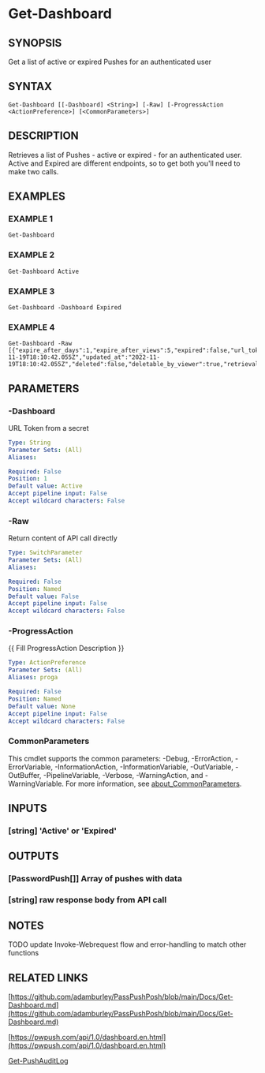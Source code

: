 # Get-Dashboard

## SYNOPSIS
Get a list of active or expired Pushes for an authenticated user

## SYNTAX

```
Get-Dashboard [[-Dashboard] <String>] [-Raw] [-ProgressAction <ActionPreference>] [<CommonParameters>]
```

## DESCRIPTION
Retrieves a list of Pushes - active or expired - for an authenticated user.
Active and Expired are different endpoints, so to get both you'll need to make
two calls.

## EXAMPLES

### EXAMPLE 1
```
Get-Dashboard
```

### EXAMPLE 2
```
Get-Dashboard Active
```

### EXAMPLE 3
```
Get-Dashboard -Dashboard Expired
```

### EXAMPLE 4
```
Get-Dashboard -Raw
[{"expire_after_days":1,"expire_after_views":5,"expired":false,"url_token":"xm3q7czvtdpmyg","created_at":"2022-11-19T18:10:42.055Z","updated_at":"2022-11-19T18:10:42.055Z","deleted":false,"deletable_by_viewer":true,"retrieval_step":false,"expired_on":null,"note":null,"days_remaining":1,"views_remaining":3}]
```

## PARAMETERS

### -Dashboard
URL Token from a secret

```yaml
Type: String
Parameter Sets: (All)
Aliases:

Required: False
Position: 1
Default value: Active
Accept pipeline input: False
Accept wildcard characters: False
```

### -Raw
Return content of API call directly

```yaml
Type: SwitchParameter
Parameter Sets: (All)
Aliases:

Required: False
Position: Named
Default value: False
Accept pipeline input: False
Accept wildcard characters: False
```

### -ProgressAction
{{ Fill ProgressAction Description }}

```yaml
Type: ActionPreference
Parameter Sets: (All)
Aliases: proga

Required: False
Position: Named
Default value: None
Accept pipeline input: False
Accept wildcard characters: False
```

### CommonParameters
This cmdlet supports the common parameters: -Debug, -ErrorAction, -ErrorVariable, -InformationAction, -InformationVariable, -OutVariable, -OutBuffer, -PipelineVariable, -Verbose, -WarningAction, and -WarningVariable. For more information, see [about_CommonParameters](http://go.microsoft.com/fwlink/?LinkID=113216).

## INPUTS

### [string] 'Active' or 'Expired'
## OUTPUTS

### [PasswordPush[]] Array of pushes with data
### [string] raw response body from API call
## NOTES
TODO update Invoke-Webrequest flow and error-handling to match other functions

## RELATED LINKS

[https://github.com/adamburley/PassPushPosh/blob/main/Docs/Get-Dashboard.md](https://github.com/adamburley/PassPushPosh/blob/main/Docs/Get-Dashboard.md)

[https://pwpush.com/api/1.0/dashboard.en.html](https://pwpush.com/api/1.0/dashboard.en.html)

[Get-PushAuditLog]()

